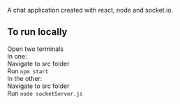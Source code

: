 A chat application created with react, node and socket.io.

## To run locally
Open two terminals\
In one:   
Navigate to src folder\
Run `npm start`\
In the other:  
Navigate to src folder\
Run `node socketServer.js`
